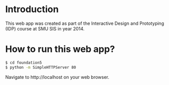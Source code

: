 Introduction
===

This web app was created as part of the Interactive Design and Prototyping (IDP) course at SMU SIS in year 2014.

How to run this web app?
===
```sh
$ cd foundation5
$ python -m SimpleHTTPServer 80
```
Navigate to http://localhost on your web browser.
